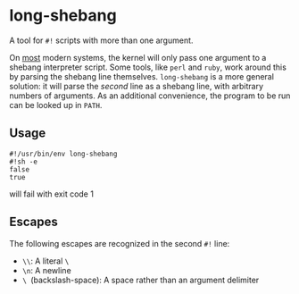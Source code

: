 long-shebang
=============

A tool for `#!` scripts with more than one argument.

On [most][1] modern systems, the kernel will only pass one argument to
a shebang interpreter script. Some tools, like `perl` and `ruby`, work
around this by parsing the shebang line themselves. `long-shebang` is a
more general solution: it will parse the *second* line as a shebang
line, with arbitrary numbers of arguments. As an additional convenience,
the program to be run can be looked up in `PATH`.

Usage
------

```
#!/usr/bin/env long-shebang
#!sh -e
false
true
```

will fail with exit code 1

Escapes
--------

The following escapes are recognized in the second `#!` line:

* `\\`: A literal `\`
* `\n`: A newline
* `\ `(backslash-space): A space rather than an argument delimiter

[1]: http://www.in-ulm.de/~mascheck/various/shebang/
